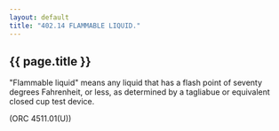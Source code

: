 ```yaml
---
layout: default 
title: "402.14 FLAMMABLE LIQUID."
---
```


{{ page.title }}
----------------

"Flammable liquid" means any liquid that has a flash point of seventy
degrees Fahrenheit, or less, as determined by a tagliabue or equivalent
closed cup test device.

(ORC 4511.01(U))
